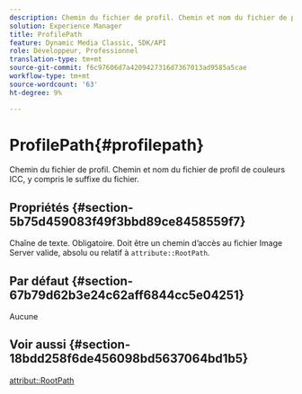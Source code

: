 ```yaml
---
description: Chemin du fichier de profil. Chemin et nom du fichier de profil de couleurs ICC, y compris le suffixe du fichier.
solution: Experience Manager
title: ProfilePath
feature: Dynamic Media Classic, SDK/API
role: Développeur, Professionnel
translation-type: tm+mt
source-git-commit: f6c97606d7a4209427316d7367013ad9585a5cae
workflow-type: tm+mt
source-wordcount: '63'
ht-degree: 9%

---
```



# ProfilePath{#profilepath}

Chemin du fichier de profil. Chemin et nom du fichier de profil de couleurs ICC, y compris le suffixe du fichier.

## Propriétés {#section-5b75d459083f49f3bbd89ce8458559f7}

Chaîne de texte. Obligatoire. Doit être un chemin d’accès au fichier Image Server valide, absolu ou relatif à `attribute::RootPath`.

## Par défaut {#section-67b79d62b3e24c62aff6844cc5e04251}

Aucune

## Voir aussi {#section-18bdd258f6de456098bd5637064bd1b5}

[attribut::RootPath](../../../../../ir-api/material-cat/image-rendering-api-ref/c-ir-material-catalog/c-ir-attributes-reference/r-ir-rootpath.md#reference-a4d7c96b62e14fcbad1740c702f160f3)

